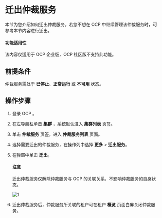 # 迁出仲裁服务

本节为您介绍如何迁出仲裁服务。若您不想在 OCP 中继续管理该仲裁服务时，可参考本节内容进行迁出。

<main id="notice" type='notice'>
<h4>功能适用性</h4>
<p>该内容仅适用于 OCP 企业版，OCP 社区版不支持此功能。</p>
</main>

## 前提条件

仲裁服务需处于 **已停止**、**正常运行** 或 **不可用** 状态。

## 操作步骤

1. 登录 OCP 。

2. 在左导航栏单击 **集群** ，系统默认进入 **集群列表** 页签。

3. 单击 **仲裁服务** 页签，进入 **仲裁服务列表** 页面。

4. 选择需要迁出的仲裁服务，在操作列中选择 **更多** > **迁出服务**。

5. 在弹窗中单击 **迁出**。

    <main id="notice" type='notice'>
    <h4>注意</h4>
    <p>迁出仲裁服务仅解除仲裁服务与 OCP 的关联关系，不影响仲裁服务的自身状态。</p>
    </main>

    ![1](https://obbusiness-private.oss-cn-shanghai.aliyuncs.com/doc/img/ocp/422/%E8%BF%81%E5%87%BA%E4%BB%B2%E8%A3%81%E6%9C%8D%E5%8A%A11.png)

6. 迁出仲裁服务后，仲裁服务所关联的租户可在租户 **概览** 页面白屏关闭仲裁服务。
